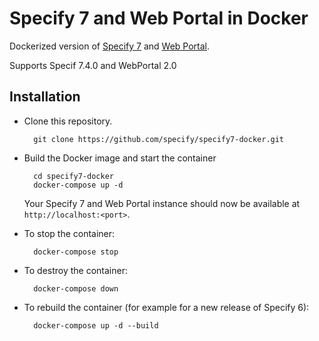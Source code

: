 # Specify 7 and Web Portal in Docker

Dockerized version of [Specify 7](https://github.com/specify/specify7) and [Web Portal](https://github.com/specify/webportal-installer).

Supports Specif 7.4.0 and WebPortal 2.0

## Installation

- Clone this repository.
  ```
    git clone https://github.com/specify/specify7-docker.git
  ```

- Build the Docker image and start the container
  ```
    cd specify7-docker
    docker-compose up -d
  ```
  Your Specify 7 and Web Portal instance should now be available at `http://localhost:<port>`.

- To stop the container:
  ```
    docker-compose stop
  ```
- To destroy the container:
  ```
    docker-compose down
  ```
- To rebuild the container (for example for a new release of Specify 6):
  ```
    docker-compose up -d --build
  ```